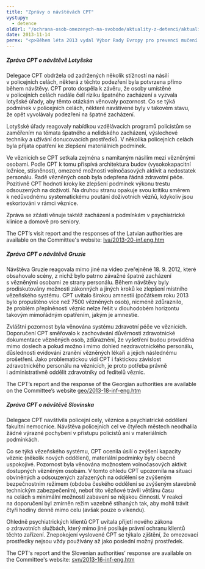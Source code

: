 ```yaml
---
title: "Zprávy o návštěvách CPT"
vystupy:
  - detence
oldUrl: "/ochrana-osob-omezenych-na-svobode/aktuality-z-detenci/aktuality-z-detenci-2013/zpravy-o-navstevach-cpt/"
date: 2013-11-14
perex: "<p>Během léta 2013 vydal Výbor Rady Evropy pro prevenci mučení (CPT) zprávy z návštěv několika detenčních zařízení v Lotyšsku, Gruzii a ve Slovinsku.</p>"
---
```


<!-- imported from the old website -->

<h5>Zpráva CPT o návštěvě Lotyšska</h5><p>Delegace CPT obdržela od zadržených několik stížností na násilí v policejních celách, některá z těchto podezření byla potvrzena přímo během návštěvy. CPT proto dospěla k závěru, že osoby umístěné v policejních celách nadále čelí riziku špatného zacházení a vyzvala lotyšské úřady, aby těmto otázkám věnovaly pozornost. Co se týká podmínek v policejních celách, některé navštívené byly v takovém stavu, že opět vyvolávaly podezření na špatné zacházení.</p><p>Lotyšské úřady reagovaly nabídkou vzdělávacích programů policistům se zaměřením na témata špatného a nelidského zacházení, výslechové techniky a užívání donucovacích prostředků. V několika policejních celách byla přijata opatření ke zlepšení materiálních podmínek. </p><p>Ve věznicích se CPT setkala zejména s namítaným násilím mezi vězněnými osobami. Podle CPT k tomu přispívá architektura budov (vysokokapacitní ložnice, stísněnost), omezené možnosti volnočasových aktivit a nedostatek personálu. Řadě vězněných osob byla odepřena řádná zdravotní péče. Pozitivně CPT hodnotí kroky ke zlepšení podmínek výkonu trestu odsouzených na doživotí. Na druhou stranu opakuje svou kritiku směrem k nedůvodnému systematickému poutání doživotních vězňů, kdykoliv jsou eskortováni v rámci věznice.</p><p>Zpráva se zčásti věnuje taktéž zacházení a podmínkám v psychiatrické klinice a domově pro seniory.</p><p>The CPT’s visit report and the responses of the Latvian authorities are available on the Committee's website: <a title="Otevření do nového okna" href="http://www.cpt.coe.int/documents/lva/2013-20-inf.eng.htm" target="_blank">lva/2013-20-inf.eng.htm</a> </p><h5>Zpráva CPT o návštěvě Gruzie </h5><p>Návštěva Gruzie reagovala mimo jiné na video zveřejněné 18. 9. 2012, které obsahovalo scény, z nichž bylo patrno závažné špatné zacházení s vězněnými osobami ze strany personálu. Během návštěvy byly prodiskutovány možnosti zákonných a jiných kroků ke zlepšení místního vězeňského systému. CPT uvítalo širokou amnestii (počátkem roku 2013 bylo propuštěno více než 7500 vězněných osob), nicméně zdůraznilo, že problém přeplněnosti věznic nelze řešit v dlouhodobém horizontu takovým mimořádným opatřením, jakým je amnestie.</p><p>Zvláštní pozornost byla věnována systému zdravotní péče ve věznicích. Doporučení CPT směřovalo k zachovávání důvěrnosti zdravotnické dokumentace vězněných osob, zdůraznění, že vyšetření budou prováděna mimo doslech a pokud možno i mimo dohled nezdravotnického personálu, důslednosti evidování zranění vězněných lékaři a jejich následnému prošetření. Jako problematickou vidí CPT i faktickou závislost zdravotnického personálu na věznicích, je proto potřeba právně i administrativně oddělit zdravotníky od ředitelů věznic. </p><p>The CPT’s report and the response of the Georgian authorities are available on the Committee’s website <a title="Otevření do nového okna" href="http://www.cpt.coe.int/documents/geo/2013-18-inf-eng.htm" target="_blank">geo/2013-18-inf-eng.htm</a> </p><h5>Zpráva CPT o návštěvě Slovinska</h5><p>Delegace CPT navštívila policejní cely, věznice a psychiatrické oddělení fakultní nemocnice. Návštěva policejních cel ve čtyřech městech neodhalila žádné výrazné pochybení v přístupu policistů ani v materiálních podmínkách. </p><p>Co se týká vězeňského systému, CPT ocenila úsilí o zvýšení kapacity věznic (několik nových oddělení), materiální podmínky byly obecně uspokojivé. Pozornost byla věnována možnostem volnočasových aktivit dostupných vězněným osobám. V tomto ohledu CPT upozornila na situaci obviněných a odsouzených zařazených na oddělení se zvýšeným bezpečnostním režimem (obdoba českého oddělení se zvýšeným stavebně technickým zabezpečením), neboť tito vězňové trávili většinu času na celách s minimální možností zabavení se nějakou činností. V reakci na doporučení byl zmírněn režim vazebně stíhaných tak, aby mohli trávit čtyři hodiny denně mimo celu (avšak pouze o víkendu). </p><p>Ohledně psychiatrických klientů CPT uvítala přijetí nového zákona o zdravotních službách, který mimo jiné posiluje právní ochranu klientů těchto zařízení. Znepokojení vyslovené CPT se týkalo zjištění, že omezovací prostředky nejsou vždy používány až jako poslední možný prostředek.</p><p>The CPT's report and the Slovenian authorities’ response are available on the Committee's website: <a title="Otevření do nového okna" href="http://www.cpt.coe.int/documents/svn/2013-16-inf-eng.htm" target="_blank">svn/2013-16-inf-eng.htm</a> </p>
